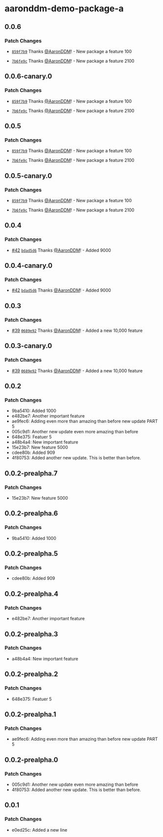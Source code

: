 # aaronddm-demo-package-a

## 0.0.6

### Patch Changes

- [`859f7b9`](https://github.com/AaronDDM/demo-changeset/commit/859f7b9d301159ea40ab2bab6c8a66fb34fe620b) Thanks [@AaronDDM](https://github.com/AaronDDM)! - New package a feature 100

- [`7b6fe9c`](https://github.com/AaronDDM/demo-changeset/commit/7b6fe9cfb8d217e5a2da42a6b21bfbf009027caf) Thanks [@AaronDDM](https://github.com/AaronDDM)! - New package a feature 2100

## 0.0.6-canary.0

### Patch Changes

- [`859f7b9`](https://github.com/AaronDDM/demo-changeset/commit/859f7b9d301159ea40ab2bab6c8a66fb34fe620b) Thanks [@AaronDDM](https://github.com/AaronDDM)! - New package a feature 100

- [`7b6fe9c`](https://github.com/AaronDDM/demo-changeset/commit/7b6fe9cfb8d217e5a2da42a6b21bfbf009027caf) Thanks [@AaronDDM](https://github.com/AaronDDM)! - New package a feature 2100

## 0.0.5

### Patch Changes

- [`859f7b9`](https://github.com/AaronDDM/demo-changeset/commit/859f7b9d301159ea40ab2bab6c8a66fb34fe620b) Thanks [@AaronDDM](https://github.com/AaronDDM)! - New package a feature 100

- [`7b6fe9c`](https://github.com/AaronDDM/demo-changeset/commit/7b6fe9cfb8d217e5a2da42a6b21bfbf009027caf) Thanks [@AaronDDM](https://github.com/AaronDDM)! - New package a feature 2100

## 0.0.5-canary.0

### Patch Changes

- [`859f7b9`](https://github.com/AaronDDM/demo-changeset/commit/859f7b9d301159ea40ab2bab6c8a66fb34fe620b) Thanks [@AaronDDM](https://github.com/AaronDDM)! - New package a feature 100

- [`7b6fe9c`](https://github.com/AaronDDM/demo-changeset/commit/7b6fe9cfb8d217e5a2da42a6b21bfbf009027caf) Thanks [@AaronDDM](https://github.com/AaronDDM)! - New package a feature 2100

## 0.0.4

### Patch Changes

- [#42](https://github.com/AaronDDM/demo-changeset/pull/42) [`bdad5d6`](https://github.com/AaronDDM/demo-changeset/commit/bdad5d6ad10e4801068bc8ae64000fd8adabfa8f) Thanks [@AaronDDM](https://github.com/AaronDDM)! - Added 9000

## 0.0.4-canary.0

### Patch Changes

- [#42](https://github.com/AaronDDM/demo-changeset/pull/42) [`bdad5d6`](https://github.com/AaronDDM/demo-changeset/commit/bdad5d6ad10e4801068bc8ae64000fd8adabfa8f) Thanks [@AaronDDM](https://github.com/AaronDDM)! - Added 9000

## 0.0.3

### Patch Changes

- [#39](https://github.com/AaronDDM/demo-changeset/pull/39) [`0689e92`](https://github.com/AaronDDM/demo-changeset/commit/0689e9251907e334bfed42b0d655028637a2d3f0) Thanks [@AaronDDM](https://github.com/AaronDDM)! - Added a new 10,000 feature

## 0.0.3-canary.0

### Patch Changes

- [#39](https://github.com/AaronDDM/demo-changeset/pull/39) [`0689e92`](https://github.com/AaronDDM/demo-changeset/commit/0689e9251907e334bfed42b0d655028637a2d3f0) Thanks [@AaronDDM](https://github.com/AaronDDM)! - Added a new 10,000 feature

## 0.0.2

### Patch Changes

- 9ba5410: Added 1000
- e482be7: Another important feature
- ae9fec6: Adding even more than amazing than before new update PART 5
- 005c9d1: Another new update even more amazing than before
- 648e375: Featuer 5
- a48b4a4: New important feature
- 15e23b7: New feature 5000
- cdee80b: Added 909
- 4f80753: Added another new update. This is better than before.

## 0.0.2-prealpha.7

### Patch Changes

- 15e23b7: New feature 5000

## 0.0.2-prealpha.6

### Patch Changes

- 9ba5410: Added 1000

## 0.0.2-prealpha.5

### Patch Changes

- cdee80b: Added 909

## 0.0.2-prealpha.4

### Patch Changes

- e482be7: Another important feature

## 0.0.2-prealpha.3

### Patch Changes

- a48b4a4: New important feature

## 0.0.2-prealpha.2

### Patch Changes

- 648e375: Featuer 5

## 0.0.2-prealpha.1

### Patch Changes

- ae9fec6: Adding even more than amazing than before new update PART 5

## 0.0.2-prealpha.0

### Patch Changes

- 005c9d1: Another new update even more amazing than before
- 4f80753: Added another new update. This is better than before.

## 0.0.1

### Patch Changes

- e0ed25c: Added a new line
